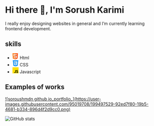 # Hi there 👋, I'm Sorush Karimi
I really enjoy designing websites in general and I’m currently learning frontend development.

## skills
* <img src='https://github.com/soroushmdn/soroushmdn/blob/main/html.png' height='20' width='20'> Html
* <img src='https://github.com/soroushmdn/soroushmdn/blob/main/css-3.png' height='20' width='20'> CSS
* <img src='https://github.com/soroushmdn/soroushmdn/blob/main/js.png' height='20' width='20'>  Javascript 

## Examples of works
 <a href="https://soroushmdn.github.io/portfolio/" target="_blank">
  ![soroushmdn github io_portfolio_](https://user-images.githubusercontent.com/95019708/199497529-92ed7f80-19b5-4681-b334-896d4f2d9cc0.png)
</a>



![GitHub stats](https://github-readme-stats.vercel.app/api?username=soroushmdn&show_icons=true)  


